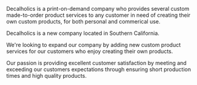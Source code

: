 Decalholics is a print-on-demand company who provides several custom made-to-order product services to any customer in need of creating their own custom products, for both personal and commerical use.

Decalholics is a new company located in Southern California.

We're looking to expand our company by adding new custom product services for our customers who enjoy creating their own products.

Our passion is providing excellent customer satisfaction by meeting and exceeding our customers expectations through ensuring short production times and high quality products. 
